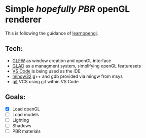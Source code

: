 # Simple _hopefully PBR_ openGL renderer

This is following the guidance of [learnopengl](https://learnopengl.com/).

## Tech:
- [GLFW](https://www.glfw.org/documentation.html) as window creation and openGL interface
- [GLAD](https://glad.dav1d.de/) as a managment system, simplifying openGL featuresets
- [VS Code](https://code.visualstudio.com/) is being used as the IDE
- [mingw32](https://www.msys2.org/) g++ and gdb provided via mingw from msys
- [git](https://git-scm.com/) VCS using git within VS Code

## Goals:
- [x] Load openGL
- [ ] Load models
- [ ] Lighting
- [ ] Shadows
- [ ] PBR materials